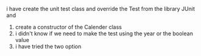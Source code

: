 i have create the unit test class 
and override the Test from the library JUnit
and
1. create a constructor of the Calender class
2. i didn't know if we need to make the test using the year or the boolean value
3. i have tried the two option 
